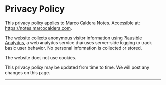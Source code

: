 # Privacy Policy

This privacy policy applies to Marco Caldera Notes. Accessible at:
https://notes.marcocaldera.com.

The website collects anonymous visitor information using [Plausible
Analytics](https://plausible.io/), a web analytics service that uses server-side
logging to track basic user behavior. No personal information is collected or
stored.

The website does not use cookies.

This privacy policy may be updated from time to time. We will post any changes
on this page.

---
